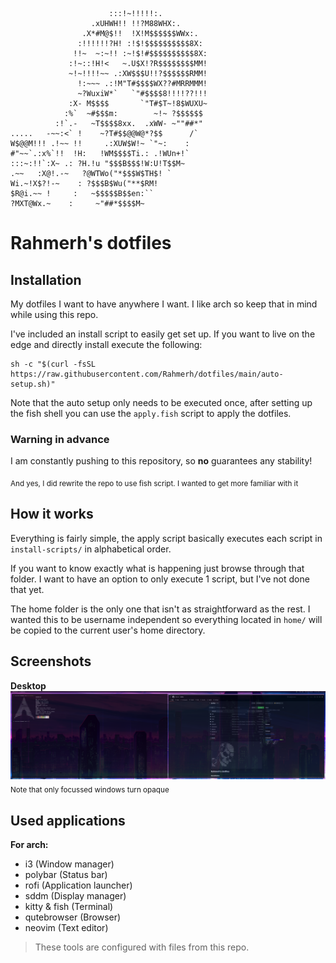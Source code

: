 ```
                      :::!~!!!!!:.
                  .xUHWH!! !!?M88WHX:.
                .X*#M@$!!  !X!M$$$$$$WWx:.
               :!!!!!!?H! :!$!$$$$$$$$$$8X:
              !!~  ~:~!! :~!$!#$$$$$$$$$$8X:
             :!~::!H!<   ~.U$X!?R$$$$$$$$MM!
             ~!~!!!!~~ .:XW$$$U!!?$$$$$$RMM!
               !:~~~ .:!M"T#$$$$WX??#MRRMMM!
               ~?WuxiW*`   `"#$$$$8!!!!??!!!
             :X- M$$$$       `"T#$T~!8$WUXU~
            :%`  ~#$$$m:        ~!~ ?$$$$$$
          :!`.-   ~T$$$$8xx.  .xWW- ~""##*"
.....   -~~:<` !    ~?T#$$@@W@*?$$      /`
W$@@M!!! .!~~ !!     .:XUW$W!~ `"~:    :
#"~~`.:x%`!!  !H:   !WM$$$$Ti.: .!WUn+!`
:::~:!!`:X~ .: ?H.!u "$$$B$$$!W:U!T$$M~
.~~   :X@!.-~   ?@WTWo("*$$$W$TH$! `
Wi.~!X$?!-~    : ?$$$B$Wu("**$RM!
$R@i.~~ !     :   ~$$$$$B$$en:``
?MXT@Wx.~    :     ~"##*$$$$M~

```

# Rahmerh's dotfiles

## Installation

My dotfiles I want to have anywhere I want. I like arch so keep that in mind while using this repo.

I've included an install script to easily get set up. If you want to live on the edge and directly install execute the following:

```shell
sh -c "$(curl -fsSL https://raw.githubusercontent.com/Rahmerh/dotfiles/main/auto-setup.sh)"
```

Note that the auto setup only needs to be executed once, after setting up the fish shell you can use the `apply.fish` script to apply the dotfiles.

### Warning in advance

I am constantly pushing to this repository, so **no** guarantees any stability!

<sub>And yes, I did rewrite the repo to use fish script. I wanted to get more familiar with it</sub>

## How it works

Everything is fairly simple, the apply script basically executes each script in `install-scripts/` in alphabetical order.

If you want to know exactly what is happening just browse through that folder. I want to have an option to only execute 1 script, but I've not done that yet.

The home folder is the only one that isn't as straightforward as the rest. I wanted this to be username independent so everything located in `home/` will be copied to the current user's home directory.

## Screenshots

**Desktop**
![desktop](assets/desktop.png?raw=true)
<sub>Note that only focussed windows turn opaque</sub>

## Used applications

**For arch:**
- i3 (Window manager)
- polybar (Status bar)
- rofi (Application launcher)
- sddm (Display manager)
- kitty & fish (Terminal)
- qutebrowser (Browser)
- neovim (Text editor)

> These tools are configured with files from this repo.
